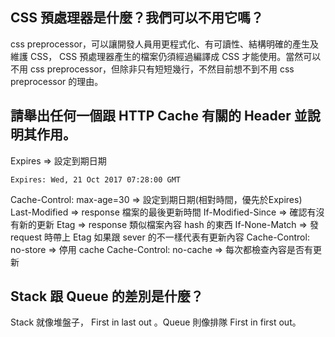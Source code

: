 ## CSS 預處理器是什麼？我們可以不用它嗎？
css preprocessor，可以讓開發人員用更程式化、有可讀性、結構明確的產生及維護 CSS， CSS 預處理器產生的檔案仍須經過編譯成 CSS 才能使用。當然可以不用 css preprocessor，但除非只有短短幾行，不然目前想不到不用 css preprocessor 的理由。

## 請舉出任何一個跟 HTTP Cache 有關的 Header 並說明其作用。
Expires => 設定到期日期
```
Expires: Wed, 21 Oct 2017 07:28:00 GMT
```
Cache-Control: max-age=30 => 設定到期日期(相對時間，優先於Expires)
Last-Modified => response 檔案的最後更新時間
If-Modified-Since => 確認有沒有新的更新
Etag => response 類似檔案內容 hash 的東西
If-None-Match => 發 request 時帶上 Etag 如果跟 sever 的不一樣代表有更新內容
Cache-Control: no-store => 停用 cache
Cache-Control: no-cache => 每次都檢查內容是否有更新

## Stack 跟 Queue 的差別是什麼？
Stack 就像堆盤子， First in last out 。Queue 則像排隊 First in first out。
